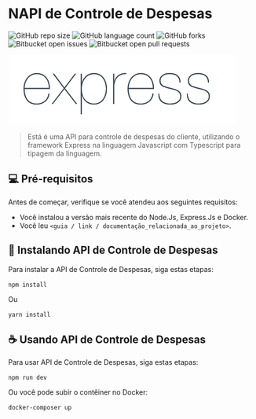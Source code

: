 # NAPI de Controle de Despesas

![GitHub repo size](https://img.shields.io/github/repo-size/iuricode/README-template?style=for-the-badge)
![GitHub language count](https://img.shields.io/github/languages/count/iuricode/README-template?style=for-the-badge)
![GitHub forks](https://img.shields.io/github/forks/iuricode/README-template?style=for-the-badge)
![Bitbucket open issues](https://img.shields.io/bitbucket/issues/iuricode/README-template?style=for-the-badge)
![Bitbucket open pull requests](https://img.shields.io/bitbucket/pr-raw/iuricode/README-template?style=for-the-badge)

<img src="./app/image/Expressjs.png" alt="NodeJs">

> Está é uma API para controle de despesas do cliente, utilizando o framework Express na linguagem Javascript com Typescript para tipagem da linguagem.


## 💻 Pré-requisitos

Antes de começar, verifique se você atendeu aos seguintes requisitos:

- Você instalou a versão mais recente do Node.Js, Express.Js e Docker.
- Você leu `<guia / link / documentação_relacionada_ao_projeto>`.

## 🚀 Instalando API de Controle de Despesas

Para instalar a API de Controle de Despesas, siga estas etapas:


```
npm install
```

Ou

```
yarn install
```

## ☕ Usando API de Controle de Despesas

Para usar API de Controle de Despesas, siga estas etapas:

```
npm run dev
```

Ou você pode subir o contêiner no Docker:

```
docker-composer up
```
